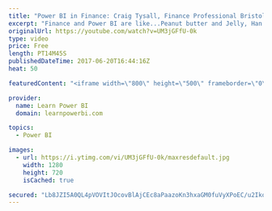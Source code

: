 ```yaml
---
title: "Power BI in Finance: Craig Tysall, Finance Professional Bristol, UK Interview"
excerpt: "Finance and Power BI are like...Peanut butter and Jelly, Han Solo and Luke Skywalker, yin and yang....Well, you get the idea...they're a match made in heaven. 👉 Join the LearnPowerBI Family: https://web.learnpowerbi.com/waitlist-invite/capabilities, when it comes to Finance. ------------------------------------------------"
originalUrl: https://youtube.com/watch?v=UM3jGFfU-0k
type: video
price: Free
length: PT14M45S
publishedDateTime: 2017-06-20T16:44:16Z
heat: 50

featuredContent: "<iframe width=\"800\" height=\"500\" frameborder=\"0\" src=\"https://www.youtube.com/embed/UM3jGFfU-0k\" allow=\"accelerometer; autoplay; encrypted-media; gyroscope; picture-in-picture\" allowfullscreen></iframe>"

provider:
  name: Learn Power BI
  domain: learnpowerbi.com

topics:
  - Power BI

images:
  - url: https://i.ytimg.com/vi/UM3jGFfU-0k/maxresdefault.jpg
    width: 1280
    height: 720
    isCached: true

secured: "Lb8JZI5A0QL4pVOVItJOcovBlAjCEc8aPaazoKn3hxaGM0fuVyXPoEC/u2Iko6liTv03mqKVd8HJTO4OmxdIqe4OO/4TT5j6hnwsRQvZgHsTClsyz2P50E1ghKazXo4vpkBDzGiGiHp2FP1Xbl8Z72wGw/OQhN2NlpHPMg+dex801q+R9+zyyLsvfaZUPOZzMTYep2uBFusu4/dsVqBPfmpJXcoFmriBE+KdLhxFUsmwSm4vSYmF+uh+dMRssBQyRmy2bCvxB6K3a0t2kntbE7ra0tZ0K1nGU/N6MeJvlufRczo8MAxOfpnLi/ZyXvFM1IcS4My4TyWLlJ1eWcKcXK/dDpJUYxvTJUCXc1d+6akUqIKDgqLtW4azzU1yveEZEq+R4iMPIvpp8W70ScmBoET7Y+fqqVPhpSH0A5gfSds=;+Ot4LZVO8D1NCBR5r/Xz/A=="
---
```


